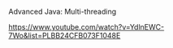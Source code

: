 Advanced Java: Multi-threading

https://www.youtube.com/watch?v=YdlnEWC-7Wo&list=PLBB24CFB073F1048E
